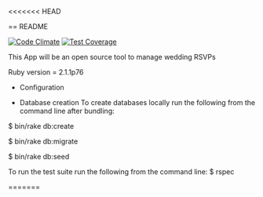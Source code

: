 <<<<<<< HEAD

== README

[![Code Climate](https://codeclimate.com/github/EvanTedesco/wedding_app.png)](https://codeclimate.com/github/EvanTedesco/wedding_app)
[![Test Coverage](https://codeclimate.com/github/EvanTedesco/wedding_app/coverage.png)](https://codeclimate.com/github/EvanTedesco/wedding_app)

This App will be an open source tool to manage wedding RSVPs


Ruby version = 2.1.1p76



* Configuration

* Database creation
To create databases locally run the following from the command line after bundling:

$ bin/rake db:create

$ bin/rake db:migrate

$ bin/rake db:seed



To run the test suite run the following from the command line:
$ rspec

=======
